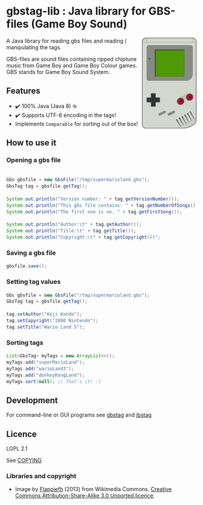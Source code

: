 # gbstag-lib : Java library for GBS-files (Game Boy Sound)
<img src="gameboy.png" alt="Game Boy" align="right">

A Java library for reading gbs files and reading / manipulating the tags.

GBS-files are sound files containing ripped chiptune music from Game Boy and
Game Boy Colour games. GBS stands for Game Boy Sound System.


## Features
* :heavy_check_mark: 100% Java (Java 8) :coffee:
* :heavy_check_mark: Supports UTF-8 encoding in the tags!
* Implements <code>Comparable</code> for sorting out of the box!

## How to use it

### Opening a gbs file
```java

Gbs gbsfile = new GbsFile("/tmp/supermarioland.gbs");
GbsTag tag = gbsfile.getTag();

System.out.println("Version number: " + tag.getVersionNumber());
System.out.println("This gbs file contains: " + tag.getNumberOfSongs() + " songs");
System.out.println("The first one is no. " + tag.getFirstSong());

System.out.println("Author:\t" + tag.getAuthor());
System.out.println("Title:\t" + tag.getTitle());
System.out.println("Copyright:\t" + tag.getCopyright())";
```

### Saving a gbs file
```java
gbsfile.save();
```

### Setting tag values
```java
Gbs gbsfile = new GbsFile("/tmp/supermarioland.gbs");
GbsTag tag = gbsfile.getTag();

tag.setAuthor("Koji Kondo");
tag.setCopyright("2000 Nintendo");
tag.setTitle("Wario Land 5");
```

### Sorting tags
```java
List<GbsTag> myTags = new ArrayList<>();
myTags.add("superMarioLand");
myTags.add("warioLand3");
myTags.add("donkeyKongLand");
myTags.sort(null); // That's it! :)
```

## Development
For command-line or GUI programs see [gbstag](https://www.github.com/ullenius/gbstag) and [jbstag](https://www.github.com/ullenius/jbstag)

## Licence
LGPL 2.1

See [COPYING](COPYING)

### Libraries and copyright
* Image by [Flappiefh](https://fr.wikipedia.org/wiki/Utilisateur:Flappiefh) (2013) from Wikimedia Commons. [Creative Commons Attribution-Share-Alike 3.0 Unported licence](https://creativecommons.org/licenses/by-sa/3.0/deed.en).
